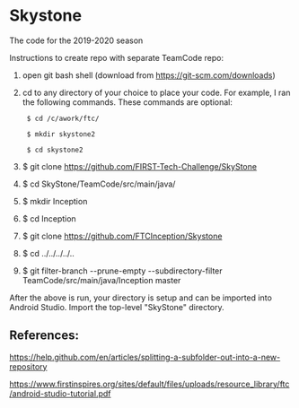 # Skystone
The code for the 2019-2020 season


Instructions to create repo with separate TeamCode repo:

1) open git bash shell (download from https://git-scm.com/downloads) 
  
2) cd to any directory of your choice to place your code.  For example, I ran the following commands.  These commands are optional:

        $ cd /c/awork/ftc/

        $ mkdir skystone2

        $ cd skystone2



 
3) $ git clone https://github.com/FIRST-Tech-Challenge/SkyStone
4) $ cd SkyStone/TeamCode/src/main/java/
5) $ mkdir Inception
6) $ cd Inception
7) $ git clone https://github.com/FTCInception/Skystone
8) $ cd ../../../../..
9) $ git filter-branch --prune-empty --subdirectory-filter TeamCode/src/main/java/Inception master


After the above is run, your directory is setup and can be imported into Android Studio.  Import the top-level "SkyStone" directory. 



## References:

https://help.github.com/en/articles/splitting-a-subfolder-out-into-a-new-repository

https://www.firstinspires.org/sites/default/files/uploads/resource_library/ftc/android-studio-tutorial.pdf

